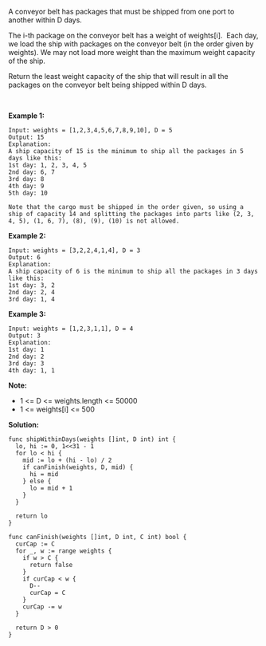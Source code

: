 A conveyor belt has packages that must be shipped from one port to another within D days.

The i-th package on the conveyor belt has a weight of weights[i].  Each day, we load the ship with packages on the conveyor belt (in the order given by weights). We may not load more weight than the maximum weight capacity of the ship.

Return the least weight capacity of the ship that will result in all the packages on the conveyor belt being shipped within D days.

 

**Example 1:**

```
Input: weights = [1,2,3,4,5,6,7,8,9,10], D = 5
Output: 15
Explanation: 
A ship capacity of 15 is the minimum to ship all the packages in 5 days like this:
1st day: 1, 2, 3, 4, 5
2nd day: 6, 7
3rd day: 8
4th day: 9
5th day: 10

Note that the cargo must be shipped in the order given, so using a ship of capacity 14 and splitting the packages into parts like (2, 3, 4, 5), (1, 6, 7), (8), (9), (10) is not allowed. 
```

**Example 2:**

```
Input: weights = [3,2,2,4,1,4], D = 3
Output: 6
Explanation: 
A ship capacity of 6 is the minimum to ship all the packages in 3 days like this:
1st day: 3, 2
2nd day: 2, 4
3rd day: 1, 4
```

**Example 3:**

```
Input: weights = [1,2,3,1,1], D = 4
Output: 3
Explanation: 
1st day: 1
2nd day: 2
3rd day: 3
4th day: 1, 1
```

**Note:**

- 1 <= D <= weights.length <= 50000
- 1 <= weights[i] <= 500

**Solution:**

```golang
func shipWithinDays(weights []int, D int) int {
  lo, hi := 0, 1<<31 - 1
  for lo < hi {
    mid := lo + (hi - lo) / 2
    if canFinish(weights, D, mid) {
      hi = mid
    } else {
      lo = mid + 1
    }
  }

  return lo
}

func canFinish(weights []int, D int, C int) bool {
  curCap := C
  for _, w := range weights {
    if w > C {
      return false
    }
    if curCap < w {
      D--
      curCap = C
    }
    curCap -= w
  }

  return D > 0
}
```
